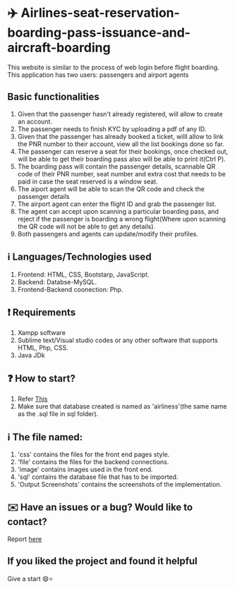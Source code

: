 # ✈️ Airlines-seat-reservation-boarding-pass-issuance-and-aircraft-boarding
This website is similar to the process of web login before flight boarding. This application has two users: passengers and airport agents

## Basic functionalities
1. Given that the passenger hasn't already registered, will allow to create an account. 
2. The passenger needs to finish KYC by uploading a pdf of any ID.
3. Given that the passenger has already booked a ticket, willl allow to link the PNR number to their account, view all the list bookings done so far.
4. The passenger can reserve a seat for their bookings, once checked out, will be able to get their boarding pass also will be able to print it(Ctrl P).
5. The boarding pass will contain the passenger details, scannable QR code of their PNR number, seat number and extra cost that needs to be paid in case the seat reserved is a window seat.
6. The aiport agent will be able to scan the QR code and check the passenger details
7. The airport agent can enter the flight ID and grab the passenger list.
8. The agent can accept upon scanning a particular boarding pass, and reject if the passenger is boarding a wrong flight(Where upon scanning the QR code will not be able to get any details).
9. Both passengers and agents can update/modify their profiles.

## ℹ️ Languages/Technologies used
1. Frontend: HTML, CSS, Bootstarp, JavaScript.
2. Backend: Databse-MySQL.
3. Frontend-Backend coonection: Php.

## ❗ Requirements
1. Xampp software
2. Sublime text/Visual studio codes or any other software that supports HTML, Php, CSS.
3. Java JDk

## ❓ How to start?
1. Refer [This](https://github.com/Chandana047/Blood-Bank-Management-System/blob/main/README.md#question-how-to-start)
2. Make sure that database created is named as 'airliness'(the same name as the .sql file in sql folder).

## :information_source: The file named:
1. 'css' contains the files for the front end pages style.
2. 'file' contains the files for the backend connections.
3. 'image' contains images used in the front end.
4. 'sql' contains the database file that has to be imported.
5. 'Output Screenshots' contains the screenshots of the implementation.

## ✉️ Have an issues or a bug? Would like to contact?
Report [here](https://github.com/Soumen8603/Airlines-seat-reservation)

## If you liked the project and found it helpful
Give a start 😄:star:
